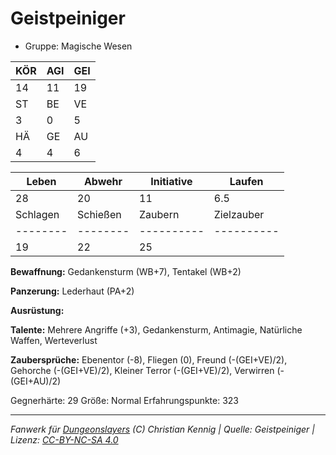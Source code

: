 # Geistpeiniger  
- Gruppe: Magische Wesen  

| KÖR | AGI | GEI |  
| --- | --- | --- |  
| 14  | 11  | 19  |
| ST  | BE  | VE  |  
| 3   | 0   | 5   |
| HÄ  | GE  | AU  |  
| 4   | 4   | 6   |


| Leben    | Abwehr   | Initiative | Laufen     |
| -------- | -------- | ---------- | ---------- |
| 28       | 20       | 11         | 6.5        |
| Schlagen | Schießen | Zaubern    | Zielzauber |
| -------- | -------- | ---------- | ---------- |
| 19       | 22       | 25         |            |

**Bewaffnung:**
Gedankensturm (WB+7), Tentakel (WB+2)

**Panzerung:**
Lederhaut (PA+2)

**Ausrüstung:**


**Talente:**
Mehrere Angriffe (+3), Gedankensturm, Antimagie, Natürliche Waffen, Werteverlust

**Zaubersprüche:**
Ebenentor (-8), Fliegen (0), Freund (-(GEI+VE)/2), Gehorche (-(GEI+VE)/2), Kleiner Terror (-(GEI+VE)/2), Verwirren (-(GEI+AU)/2)

Gegnerhärte: 29
Größe: Normal
Erfahrungspunkte: 323



___
*Fanwerk für [Dungeonslayers](https://www.dungeonslayers.net/) (C) Christian Kennig | Quelle: Geistpeiniger | Lizenz: [CC-BY-NC-SA 4.0](https://creativecommons.org/licenses/by-nc-sa/4.0/deed.de)*